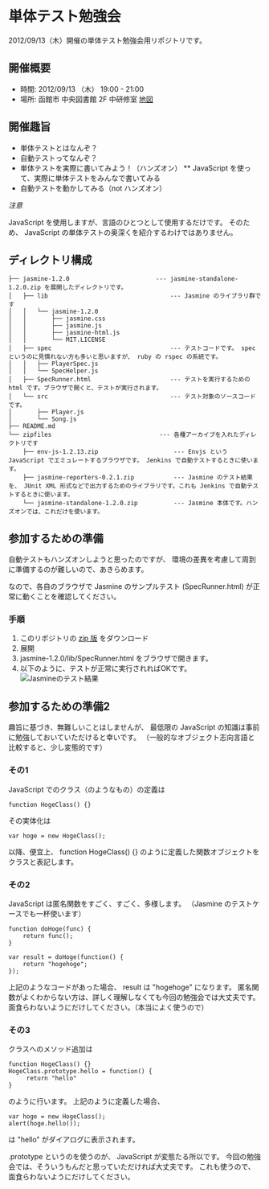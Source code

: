 単体テスト勉強会
=================

2012/09/13（木）開催の単体テスト勉強会用リポジトリです。

開催概要
---------

* 時間: 2012/09/13 （木） 19:00 - 21:00
* 場所: 函館市 中央図書館 2F 中研修室 [地図](http://goo.gl/maps/HcGZq)

開催趣旨
---------

* 単体テストとはなんぞ？
* 自動テストってなんぞ？
* 単体テストを実際に書いてみよう！（ハンズオン）
** JavaScript を使って、実際に単体テストをみんなで書いてみる
* 自動テストを動かしてみる（not ハンズオン）

*注意*

JavaScript を使用しますが、言語のひとつとして使用するだけです。
そのため、 JavaScript の単体テストの奥深くを紹介するわけではありません。

ディレクトリ構成
----------------

    ├── jasmine-1.2.0                        --- jasmine-standalone-1.2.0.zip を展開したディレクトリです。
    │   ├── lib                                  --- Jasmine のライブラリ群です
    │   │   └── jasmine-1.2.0
    │   │       ├── jasmine.css
    │   │       ├── jasmine.js
    │   │       ├── jasmine-html.js
    │   │       └── MIT.LICENSE
    │   ├── spec                                 --- テストコードです。 spec というのに見慣れない方も多いと思いますが、 ruby の rspec の系統です。
    │   │   ├── PlayerSpec.js
    │   │   └── SpecHelper.js
    │   ├── SpecRunner.html                      --- テストを実行するための html です。ブラウザで開くと、テストが実行されます。
    │   └── src                                  --- テスト対象のソースコードです。
    │       ├── Player.js
    │       └── Song.js
    ├── README.md
    └── zipfiles                              --- 各種アーカイブを入れたディレクトリです
        ├── env-js-1.2.13.zip                     --- Envjs という JavaScript でエミュレートするブラウザです。 Jenkins で自動テストするときに使います。
        ├── jasmine-reporters-0.2.1.zip           --- Jasmine のテスト結果を、 JUnit XML 形式などで出力するためのライブラリです。これも Jenkins で自動テストするときに使います。
        └── jasmine-standalone-1.2.0.zip          --- Jasmine 本体です。ハンズオンでは、これだけを使います。

参加するための準備
-------------------

自動テストもハンズオンしようと思ったのですが、
環境の差異を考慮して周到に準備するのが難しいので、あきらめます。

なので、各自のブラウザで Jasmine のサンプルテスト (SpecRunner.html) が正常に動くことを確認してください。

### 手順

1. このリポジトリの [zip 版](https://github.com/comutt/unittest-study/zipball/v0.0.1) をダウンロード 
1. 展開
1. jasmine-1.2.0/lib/SpecRunner.html をブラウザで開きます。
1. 以下のように、テストが正常に実行されればOKです。
   ![Jasmineのテスト結果](https://raw.github.com/comutt/unittest-study/master/images/jasmine-result.png)

参加するための準備2
---------------------

趣旨に基づき、無難しいことはしませんが、
最低限の JavaScript の知識は事前に勉強しておいていただけると幸いです。
（一般的なオブジェクト志向言語と比較すると、少し変態的です）

### その1

JavaScript でのクラス（のようなもの）の定義は

    function HogeClass() {}
    
その実体化は

    var hoge = new HogeClass();

以降、便宜上、 function HogeClass() {} のように定義した関数オブジェクトをクラスと表記します。
    
### その2

JavaScript は匿名関数をすごく、すごく、多様します。
（Jasmine のテストケースでも一杯使います）

    function doHoge(func) {
        return func();
    }

    var result = doHoge(function() {
        return "hogehoge";
    });

上記のようなコードがあった場合、 result は "hogehoge" になります。
匿名関数がよくわからない方は、詳しく理解しなくても今回の勉強会では大丈夫です。
面食らわないようにだけしてください。（本当によく使うので）
    
### その3

クラスへのメソッド追加は

    function HogeClass() {}
    HogeClass.prototype.hello = function() {
         return "hello"
    }

のように行います。
上記のように定義した場合、

    var hoge = new HogeClass();
    alert(hoge.hello());

は "hello" がダイアログに表示されます。

.prototype というのを使うのが、 JavaScript が変態たる所以です。
今回の勉強会では、そういうもんだと思っていただければ大丈夫です。
これも使うので、面食らわないようにだけしてください。
    